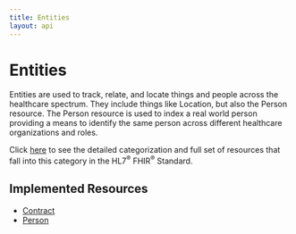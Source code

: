 ```yaml
---
title: Entities
layout: api
---
```


# Entities

Entities are used to track, relate, and locate things and people across the healthcare spectrum. They include things
like Location, but also the Person resource. The Person resource is used to index a real world person providing a means
to identify the same person across different healthcare organizations and roles.

Click [here](http://hl7.org/fhir/dstu2/resourceguide.html#3.1.3.3) to see the detailed categorization and full set of
resources that fall into this category in the HL7<sup>®</sup> FHIR<sup>®</sup> Standard.

## Implemented Resources
* [Contract](../entities/contract)
* [Person](../entities/person)